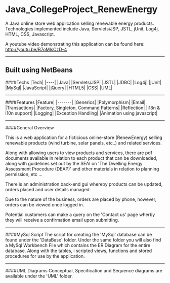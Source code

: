 # Java_CollegeProject_RenewEnergy
A Java online store web application selling renewable energy products. Technologies implemented include Java, Servlets/JSP, JSTL, jUnit, Log4j, HTML, CSS, Javascript.

A youtube video demonstrating this application can be found here: http://youtu.be/B7oMlsCzD-4

---
Built using NetBeans
---

####Techs
|Tech|
|----|
|Java|
|Servlets/JSP|
|JSTL|
|JDBC|
|Log4j|
|jUnit|
|MySql|
|JavaScript|
|jQuery|
|HTML5|
|CSS|
|UML|

---

####Features
|Feature|
|-------|
|Generics|
|Polymorphism|
|Email|
|Transactions|
|Factory, Singleton, Command Patterns|
|Reflection|
|i18n & l10n support|
|Logging|
|Exception Handling|
|Animation using javascript|

---

####General Overview

This is a web application for a ficticious online-store (RenewEnergy) selling renewable products (wind turbine, solar panels, etc..) and related services.

Along with allowing users to view products and services, there are pdf documents available in relation to each product that can be downloaded, along with guidelines set out by the SEAI on 'The Dwelling Energy Assessment Procedure (DEAP)' and other materials in relation to planning permission, etc ...

There is an administration back-end gui whereby products can be updated, orders placed and user details managed.

Due to the nature of the business, orders are placed by phone, however, orders can be viewed once logged in.

Potential customers can make a query on the 'Contact us' page wherby they will receive a confirmation email upon submitting.

---

####MySql Script
The script for creating the 'MySql' database can be found under the 'DataBase' folder. Under the same folder you will also find a MySql Workbench File which contains the ER Diagram for the entire database. Along with the tables, i scripted views, functions and stored procedures for use by the application.

---

####UML Diagrams
Conceptual, Specification and Sequence diagrams are available under the 'UML' folder.

